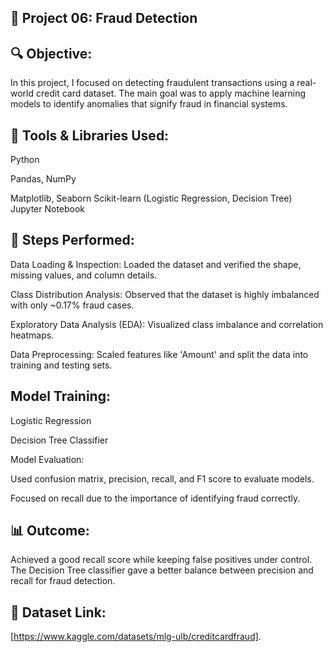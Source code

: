 ## 📁 Project 06: Fraud Detection
## 🔍 Objective:
In this project, I focused on detecting fraudulent transactions using a real-world credit card dataset. The main goal was to apply machine learning models to identify anomalies that signify fraud in financial systems.

## 🧠 Tools & Libraries Used:
Python

Pandas, NumPy

Matplotlib, Seaborn
Scikit-learn (Logistic Regression, Decision Tree)
Jupyter Notebook

## 🧹 Steps Performed:
Data Loading & Inspection: Loaded the dataset and verified the shape, missing values, and column details.

Class Distribution Analysis: Observed that the dataset is highly imbalanced with only ~0.17% fraud cases.

Exploratory Data Analysis (EDA): Visualized class imbalance and correlation heatmaps.

Data Preprocessing: Scaled features like 'Amount' and split the data into training and testing sets.

## Model Training:

Logistic Regression

Decision Tree Classifier

Model Evaluation:

Used confusion matrix, precision, recall, and F1 score to evaluate models.

Focused on recall due to the importance of identifying fraud correctly.

## 📊 Outcome:
Achieved a good recall score while keeping false positives under control. The Decision Tree classifier gave a better balance between precision and recall for fraud detection.

## 🔗 Dataset Link:
[https://www.kaggle.com/datasets/mlg-ulb/creditcardfraud].
